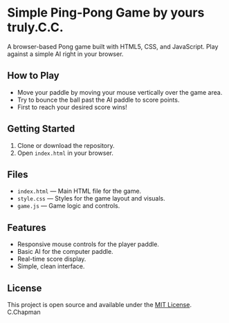 # Simple Ping-Pong Game by yours truly.C.C.

A browser-based Pong game built with HTML5, CSS, and JavaScript. Play against a simple AI right in your browser.

## How to Play

- Move your paddle by moving your mouse vertically over the game area.
- Try to bounce the ball past the AI paddle to score points.
- First to reach your desired score wins!

## Getting Started

1. Clone or download the repository.
2. Open `index.html` in your browser.

## Files

- `index.html` — Main HTML file for the game.
- `style.css` — Styles for the game layout and visuals.
- `game.js` — Game logic and controls.

## Features

- Responsive mouse controls for the player paddle.
- Basic AI for the computer paddle.
- Real-time score display.
- Simple, clean interface.

## License

This project is open source and available under the [MIT License](LICENSE). C.Chapman

